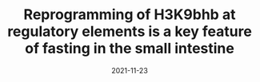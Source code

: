---
# Documentation: https://wowchemy.com/docs/managing-content/

title: Reprogramming of H3K9bhb at regulatory elements is a key feature of fasting in the small intestine
subtitle: ''
summary: ''
authors:
- Christopher Terranova
- Kristina M Stemler
- Praveen Barrodia
- Sabrina L Jeter-Jones
- Zhongqi Ge
- Marimar de la Cruz Bonilla
- admin
- et al
author_notes:
- Equal contribution
- Equal contribution
tags: [cancer-epigenetics, rai-lab, colon, metabolism]
categories: []
date: '2021-11-23'
lastmod: 2021-01-21T18:32:44-05:00
featured: false
draft: false
url_pdf: 'https://doi.org/10.1016/j.celrep.2021.110044'

# Featured image
# To use, add an image named `featured.jpg/png` to your page's folder.
# Focal points: Smart, Center, TopLeft, Top, TopRight, Left, Right, BottomLeft, Bottom, BottomRight.
image:
  caption: ''
  focal_point: ''
  preview_only: false

# Projects (optional).
#   Associate this post with one or more of your projects.
#   Simply enter your project's folder or file name without extension.
#   E.g. `projects = ["internal-project"]` references `content/project/deep-learning/index.md`.
#   Otherwise, set `projects = []`.
projects: []
publishDate: '2021-01-21T23:32:44.257684Z'
publication_types:
- '2'
abstract: ''
publication: '*Cell Reports*'
---